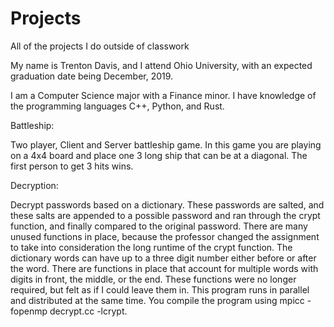 # Projects
All of the projects I do outside of classwork

My name is Trenton Davis, and I attend Ohio University, with an expected graduation date being December, 2019.

I am a Computer Science major with a Finance minor. I have knowledge of the programming languages C++, Python, and Rust.

Battleship:

  Two player, Client and Server battleship game. In this game you are playing on a 4x4 board and place one 3 long ship that can be at a diagonal. The first person to get 3 hits wins.

Decryption:

  Decrypt passwords based on a dictionary. These passwords are salted, and these salts are appended to a possible password and ran through the crypt function, and finally compared to the original password. There are many unused functions in place, because the professor changed the assignment to take into consideration the long runtime of the crypt function. The dictionary words can have up to a three digit number either before or after the word. There are functions in place that account for multiple words with digits in front, the middle, or the end. These functions were no longer required, but felt as if I could leave them in. This program runs in parallel and distributed at the same time. You compile the program using mpicc -fopenmp decrypt.cc -lcrypt.
